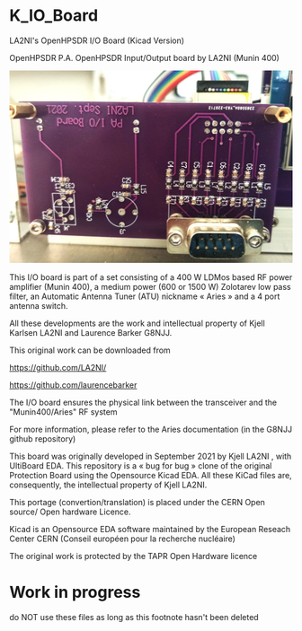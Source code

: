# K_IO_Board
LA2NI's OpenHPSDR I/O Board (Kicad Version)

OpenHPSDR P.A. OpenHPSDR Input/Output board by LA2NI (Munin 400)


![La carte E/S](https://github.com/F6ITU/K_IO_Board/blob/main/IO_board.jpg)


This I/O board is part of a set consisting of a 400 W LDMos based RF power amplifier (Munin 400), 
a medium power (600 or 1500 W) Zolotarev low pass filter, an Automatic Antenna Tuner (ATU) nickname « Aries » 
and a 4 port antenna switch.

All these developments are the work and intellectual property of Kjell Karlsen LA2NI and Laurence Barker G8NJJ.

This original work can be downloaded from 

https://github.com/LA2NI/


https://github.com/laurencebarker

The I/O board ensures the physical link between the transceiver and the "Munin400/Aries" RF system

For more information, please refer to the Aries documentation (in the G8NJJ github repository)


This board was originally developed in September 2021 by Kjell LA2NI , with UltiBoard EDA. This repository is a « bug for bug » clone of the original Protection Board using the Opensource 
Kicad EDA. All these KiCad files are, consequently, the intellectual property of Kjell LA2NI.

This portage (convertion/translation) is placed under the CERN Open source/ Open hardware Licence.

Kicad is an Opensource EDA software maintained by the European Reseach Center CERN (Conseil européen pour la recherche nucléaire)

The original work is protected by the TAPR Open Hardware licence


# Work in progress
do NOT use these files as long as this footnote hasn't been deleted

